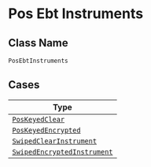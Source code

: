 
# Pos Ebt Instruments

## Class Name

`PosEbtInstruments`

## Cases

| Type |
|  --- |
| [`PosKeyedClear`](../../../doc/models/pos-keyed-clear.md) |
| [`PosKeyedEncrypted`](../../../doc/models/pos-keyed-encrypted.md) |
| [`SwipedClearInstrument`](../../../doc/models/swiped-clear-instrument.md) |
| [`SwipedEncryptedInstrument`](../../../doc/models/swiped-encrypted-instrument.md) |

